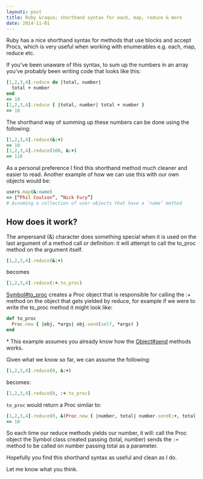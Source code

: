 ```yaml
---
layouti: post
title: Ruby &raquo; shorthand syntax for each, map, reduce & more
date: 2014-11-01
---
```


Ruby has a nice shorthand syntax for methods that use blocks and accept Procs, which is very useful when working with enumerables e.g. each, map, reduce etc. 

If you’ve been unaware of this syntax, to sum up the numbers in an array you’ve probably been writing code that looks like this:

```ruby
[1,2,3,4].reduce do |total, number|
  total + number
end
=> 10
[1,2,3,4].reduce { |total, number| total + number }
=> 10
```

The shorthand way of summing up these numbers can be done using the following:

```ruby
[1,2,3,4].reduce(&:+)
=> 10
[1,2,3,4].reduce(100, &:+)
=> 110
```

As a personal preference I find this shorthand method much cleaner and easier to read.  Another example of how we can use this with our own objects would be:

```ruby
users.map(&:name)
=> [“Phil Coulson”, “Nick Fury”]
# Assuming a collection of user objects that have a ‘name’ method
```

## How does it work?

The ampersand (&) character does something special when it is used on the last argument of a method call or definition: it will attempt to call the to_proc method on the argument itself.

```ruby
[1,2,3,4].reduce(&:+)
```

becomes

```ruby
[1,2,3,4].reduce(:+.to_proc)
```

[Symbol#to_proc](http://ruby-doc.org/core-2.1.4/Symbol.html#method-i-to_proc) creates a Proc object that is responsible for calling the :+ method on the object that gets yielded by reduce, for example if we were to write the to_proc method it might look like:

```ruby
def to_proc
  Proc.new { |obj, *args| obj.send(self, *args) }
end 
```

\* This example assumes you already know how the [Object#send](http://ruby-doc.org/core-2.1.4/Object.html#method-i-send) methods works.

Given what we know so far, we can assume the following:

```ruby
[1,2,3,4].reduce(0, &:+) 
```

becomes:

```ruby
[1,2,3,4].reduce(0, :+.to_proc) 
```

`to_proc` would return a Proc similar to:

```ruby
[1,2,3,4].reduce(0, &(Proc.new { |number, total| number.send(:+, total) }))
=> 10
```
So each time our reduce methods yields our number, it will:
call the Proc object the Symbol class created passing (total, number)
sends the `:+` method to be called on number passing total as a parameter.


Hopefully you find this shorthand syntax as useful and clean as I do.  

Let me know what you think.

